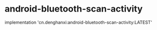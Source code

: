 # android-bluetooth-scan-activity

implementation 'cn.denghanxi:android-bluetooth-scan-activity:LATEST'
